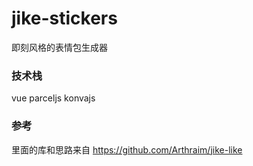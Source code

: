 # jike-stickers
即刻风格的表情包生成器

### 技术栈
vue
parceljs
konvajs


### 参考
里面的库和思路来自
https://github.com/Arthraim/jike-like